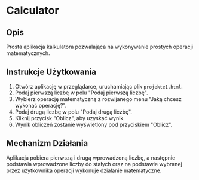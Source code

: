 # Calculator
## Opis
Prosta aplikacja kalkulatora pozwalająca na wykonywanie prostych operacji matematycznych.
## Instrukcje Użytkowania
1. Otwórz aplikację w przeglądarce, uruchamiając plik `projekte1.html`.
2. Podaj pierwszą liczbę w polu "Podaj pierwszą liczbę".
3. Wybierz operację matematyczną z rozwijanego menu "Jaką chcesz wykonać operację?".
4. Podaj drugą liczbę w polu "Podaj drugą liczbę".
5. Kliknij przycisk "Oblicz", aby uzyskać wynik.
6. Wynik obliczeń zostanie wyświetlony pod przyciskiem "Oblicz".
## Mechanizm Działania
Aplikacja pobiera pierwszą i drugą wprowadzoną liczbę, a następnie podstawia wprowadzone 
liczby do stałych oraz na podstawie wybranej przez użytkownika operacji wykonuje działanie matematyczne.
